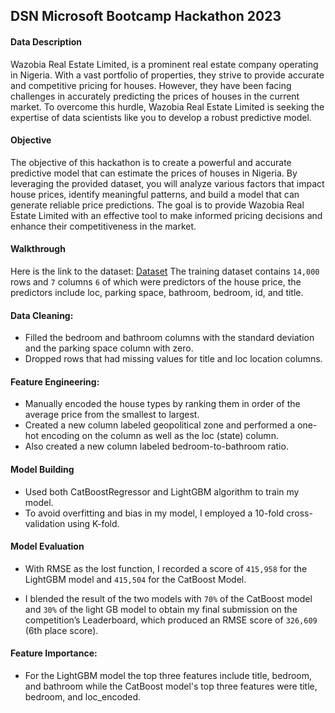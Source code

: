 ## DSN Microsoft Bootcamp  Hackathon 2023

#### Data Description

Wazobia Real Estate Limited, is a prominent real estate company operating in Nigeria. With a vast portfolio of properties, they strive to provide accurate and competitive pricing for houses. However, they have been facing challenges in accurately predicting the prices of houses in the current market. To overcome this hurdle, Wazobia Real Estate Limited is seeking the expertise of data scientists like you to develop a robust predictive model.

#### Objective

The objective of this hackathon is to create a powerful and accurate predictive model that can estimate the prices of houses in Nigeria. By leveraging the provided dataset, you will analyze various factors that impact house prices, identify meaningful patterns, and build a model that can generate reliable price predictions. The goal is to provide Wazobia Real Estate Limited with an effective tool to make informed pricing decisions and enhance their competitiveness in the market.

#### Walkthrough

Here is the link to the dataset: [Dataset](https://zindi.africa/competitions/free-ai-classes-in-every-city-hackathon-2023/data)
The training dataset contains `14,000` rows and `7` columns `6` of which were predictors of the house price, the predictors include loc, parking space, bathroom, bedroom, id, and title.

#### Data Cleaning:
- Filled the bedroom and bathroom columns with the standard deviation and the parking space column with zero.
- Dropped rows that had missing values for title and loc location columns.

#### Feature Engineering:

- Manually encoded the house types by ranking them in order of the average price from the smallest to largest. 
- Created a new column labeled geopolitical zone and performed a one-hot encoding on the column as well as the loc (state) column. 
- Also created a new column labeled bedroom-to-bathroom ratio.

#### Model Building
- Used both CatBoostRegressor and LightGBM algorithm to train my model.
- To avoid overfitting and bias in my model, I employed a 10-fold cross-validation using K-fold.

#### Model Evaluation
- With RMSE as the lost function, I recorded a score of `415,958` for the LightGBM model and `415,504` for the CatBoost Model.

- I blended the result of the two models with `70%` of the CatBoost model and `30%` of the light GB model to obtain my final submission on the competition’s Leaderboard, which produced an RMSE score of `326,609` (6th place score).

#### Feature Importance:
- For the LightGBM model the top three features include title, bedroom, and bathroom while the CatBoost model's top three features were title, bedroom, and loc_encoded.




```python

```
